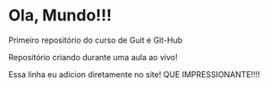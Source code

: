 # Ola, Mundo!!!
 Primeiro repositório do curso de Guit e Git-Hub


Repositório criando durante uma aula ao vivo!

Essa linha eu adicion diretamente no site! QUE IMPRESSIONANTE!!!!
